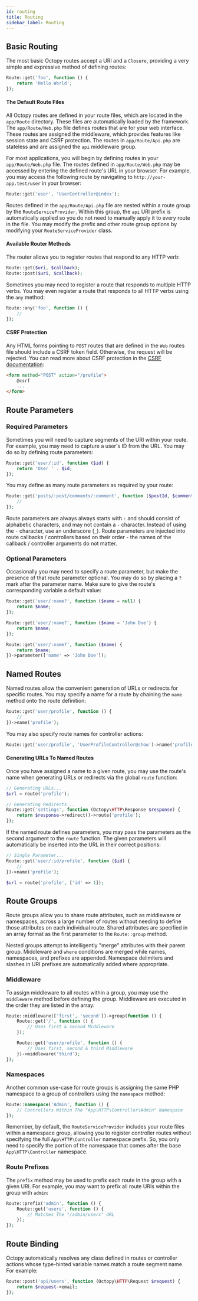 ```yaml
---
id: routing
title: Routing
sidebar_label: Routing
---
```


## Basic Routing

The most basic Octopy routes accept a URI and a `Closure`, providing a very simple and expressive method of defining routes:

```php
Route::get('foo', function () {
    return 'Hello World';
});
```

#### The Default Route Files

All Octopy routes are defined in your route files, which are located in the `app/Route` directory. These files are automatically loaded by the framework. The `app/Route/Web.php` file defines routes that are for your web interface. These routes are assigned the middleware, which provides features like session state and CSRF protection. The routes in `app/Route/Api.php` are stateless and are assigned the `api` middleware group.

For most applications, you will begin by defining routes in your `app/Route/Web.php` file. The routes defined in `app/Route/Web.php` may be accessed by entering the defined route's URL in your browser. For example, you may access the following route by navigating to `http://your-app.test/user` in your browser:

```php
Route::get('user', 'UserController@index');
```

Routes defined in the `app/Route/Api.php` file are nested within a route group by the `RouteServiceProvider`. Within this group, the `api` URI prefix is automatically applied so you do not need to manually apply it to every route in the file. You may modify the prefix and other route group options by modifying your `RouteServiceProvider` class.

#### Available Router Methods

The router allows you to register routes that respond to any HTTP verb:

```php
Route::get($uri, $callback);
Route::post($uri, $callback);
```

Sometimes you may need to register a route that responds to multiple HTTP verbs. You may even register a route that responds to all HTTP verbs using the `any` method:

```php
Route::any('foo', function () {
    //
});
```

#### CSRF Protection

Any HTML forms pointing to `POST` routes that are defined in the `Web` routes file should include a CSRF token field. Otherwise, the request will be rejected. You can read more about CSRF protection in the [CSRF documentation](/docs/csrfprotection):

```html
<form method="POST" action="/profile">
    @csrf
    ...
</form>
```

## Route Parameters

### Required Parameters

Sometimes you will need to capture segments of the URI within your route. For example, you may need to capture a user's ID from the URL. You may do so by defining route parameters:

```php
Route::get('user/:id', function ($id) {
    return 'User ' . $id;
});
```

You may define as many route parameters as required by your route:

```php
Route::get('posts/:post/comments/:comment', function ($postId, $commentId) {
    //
});
```

Route parameters are always always starts with `:` and should consist of alphabetic characters, and may not contain a `-` character. Instead of using the `-` character, use an underscore (`_`). Route parameters are injected into route callbacks / controllers based on their order - the names of the callback / controller arguments do not matter.

### Optional Parameters

Occasionally you may need to specify a route parameter, but make the presence of that route parameter optional. You may do so by placing a `?` mark after the parameter name. Make sure to give the route's corresponding variable a default value:

```php
Route::get('user/:name?', function ($name = null) {
    return $name;
});

Route::get('user/:name?', function ($name = 'John Doe') {
    return $name;
});

Route::get('user/:name?', function ($name) {
    return $name;
})->parameter(['name' => 'John Doe']);
```

## Named Routes

Named routes allow the convenient generation of URLs or redirects for specific routes. You may specify a name for a route by chaining the `name` method onto the route definition:

```php
Route::get('user/profile', function () {
    //
})->name('profile');
```

You may also specify route names for controller actions:

```php
Route::get('user/profile', 'UserProfileController@show')->name('profile');
```

#### Generating URLs To Named Routes

Once you have assigned a name to a given route, you may use the route's name when generating URLs or redirects via the global `route` function:

```php
// Generating URLs...
$url = route('profile');

// Generating Redirects...
Route::get('settings', function (Octopy\HTTP\Response $response) {
    return $response->redirect()->route('profile');
});
```

If the named route defines parameters, you may pass the parameters as the second argument to the `route` function. The given parameters will automatically be inserted into the URL in their correct positions:

```php
// Single Parameter...
Route::get('user/:id/profile', function ($id) {
    //
})->name('profile');

$url = route('profile', ['id' => 1]);
```
## Route Groups

Route groups allow you to share route attributes, such as middleware or namespaces, across a large number of routes without needing to define those attributes on each individual route. Shared attributes are specified in an array format as the first parameter to the `Route::group` method.

Nested groups attempt to intelligently "merge" attributes with their parent group. Middleware and `where` conditions are merged while names, namespaces, and prefixes are appended. Namespace delimiters and slashes in URI prefixes are automatically added where appropriate.

### Middleware

To assign middleware to all routes within a group, you may use the `middleware` method before defining the group. Middleware are executed in the order they are listed in the array:

```php
Route::middleware(['first', 'second'])->group(function () {
    Route::get('/', function () {
        // Uses first & second Middleware
    });

    Route::get('user/profile', function () {
        // Uses first, second & third Middleware
    })->middleware('third');
});
```

### Namespaces

Another common use-case for route groups is assigning the same PHP namespace to a group of controllers using the `namespace` method:

```php
Route::namespace('Admin', function () {
    // Controllers Within The "App\HTTP\Controller\Admin" Namespace
});
```

Remember, by default, the `RouteServiceProvider` includes your route files within a namespace group, allowing you to register controller routes without specifying the full `App\HTTP\Controller` namespace prefix. So, you only need to specify the portion of the namespace that comes after the base `App\HTTP\Controller` namespace.

### Route Prefixes

The `prefix` method may be used to prefix each route in the group with a given URI. For example, you may want to prefix all route URIs within the group with `admin`:

```php
Route::prefix('admin', function () {
    Route::get('users', function () {
        // Matches The "/admin/users" URL
    });
});
```

## Route Binding

Octopy automatically resolves any class defined in routes or controller actions whose type-hinted variable names match a route segment name. For example:

```php
Route::post('api/users', function (Octopy\HTTP\Request $request) {
    return $request->email;
});
```